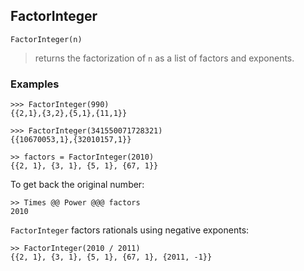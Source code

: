## FactorInteger

```
FactorInteger(n)
```

> returns the factorization of `n` as a list of factors and exponents. 
 
### Examples  

```
>>> FactorInteger(990)
{{2,1},{3,2},{5,1},{11,1}}
```

```
>>> FactorInteger(341550071728321)
{{10670053,1},{32010157,1}}
```   

```
>> factors = FactorInteger(2010)
{{2, 1}, {3, 1}, {5, 1}, {67, 1}}
```

To get back the original number:
```
>> Times @@ Power @@@ factors
2010
```
    
`FactorInteger` factors rationals using negative exponents:
```
>> FactorInteger(2010 / 2011)
{{2, 1}, {3, 1}, {5, 1}, {67, 1}, {2011, -1}}
```